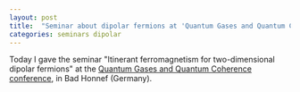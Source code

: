 ```yaml
---
layout: post
title:  "Seminar about dipolar fermions at 'Quantum Gases and Quantum Coherence 2018'"
categories: seminars dipolar
---
```


Today I gave the seminar "Itinerant ferromagnetism for two-dimensional dipolar fermions" at the [Quantum Gases and Quantum Coherence conference][link-conf], in Bad Honnef (Germany).

[link-conf]: https://qgqc2018.sciencesconf.org

